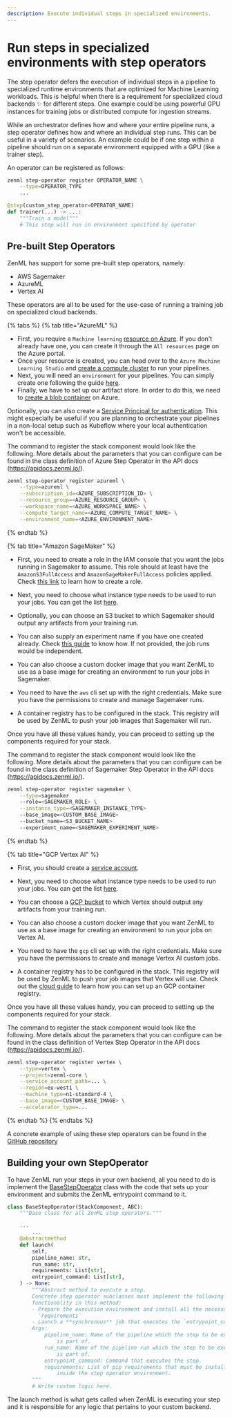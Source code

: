 ```yaml
---
description: Execute individual steps in specialized environments.
---
```


# Run steps in specialized environments with step operators

The step operator defers the execution of individual steps in a pipeline to specialized runtime environments that are optimized for Machine Learning workloads. This is helpful when there is a requirement for specialized cloud backends ✨ for different steps. One example could be using powerful GPU instances for training jobs or distributed compute for ingestion streams.

While an orchestrator defines how and where your entire pipeline runs, a step operator defines how and where an individual 
step runs. This can be useful in a variety of scenarios. An example could be if one step within a pipeline should run on a 
separate environment equipped with a GPU (like a trainer step).

An operator can be registered as follows:

```bash
zenml step-operator register OPERATOR_NAME \
    --type=OPERATOR_TYPE
    ...
```

```python
@step(custom_step_operator=OPERATOR_NAME)
def trainer(...) -> ...:
    """Train a model"""
    # This step will run in environment specified by operator
```

## Pre-built Step Operators

ZenML has support for some pre-built step operators, namely:

- AWS Sagemaker 
- AzureML
- Vertex AI

These operators are all to be used for the use-case of running a training job on specialized cloud backends.

{% tabs %}
{% tab title="AzureML" %}
* First, you require a `Machine learning` [resource on Azure](https://docs.microsoft.com/en-us/azure/machine-learning/quickstart-create-resources). 
If you don't already have one, you can create it through the `All resources` 
page on the Azure portal. 
* Once your resource is created, you can head over to the `Azure Machine 
Learning Studio` and [create a compute cluster](https://docs.microsoft.com/en-us/azure/machine-learning/quickstart-create-resources#cluster) 
to run your pipelines. 
* Next, you will need an `environment` for your pipelines. You can simply 
create one following the guide [here](https://docs.microsoft.com/en-us/azure/machine-learning/how-to-manage-environments-in-studio).
* Finally, we have to set up our artifact store. In order to do this, we need 
to [create a blob container](https://docs.microsoft.com/en-us/azure/storage/blobs/storage-quickstart-blobs-portal)
on Azure. 

Optionally, you can also create a [Service Principal for authentication](https://docs.microsoft.com/en-us/azure/developer/java/sdk/identity-service-principal-auth). 
This might especially be useful if you are planning to orchestrate your 
pipelines in a non-local setup such as Kubeflow where your local authentication 
won't be accessible.

The command to register the stack component would look like the following. More details about the parameters that you can configure can be found in the class definition of Azure Step Operator in the API docs (https://apidocs.zenml.io/). 

```bash
zenml step-operator register azureml \
    --type=azureml \
    --subscription_id=<AZURE_SUBSCRIPTION_ID> \
    --resource_group=<AZURE_RESOURCE_GROUP> \
    --workspace_name=<AZURE_WORKSPACE_NAME> \
    --compute_target_name=<AZURE_COMPUTE_TARGET_NAME> \
    --environment_name=<AZURE_ENVIRONMENT_NAME> 
```

{% endtab %}

{% tab title="Amazon SageMaker" %}
* First, you need to create a role in the IAM console that you want the jobs running in Sagemaker to assume. This role should at least have the `AmazonS3FullAccess` and `AmazonSageMakerFullAccess` policies applied. Check [this link](https://docs.aws.amazon.com/sagemaker/latest/dg/sagemaker-roles.html#sagemaker-roles-create-execution-role) to learn how to create a role.

* Next, you need to choose what instance type needs to be used to run your jobs. You can get the list [here](https://docs.aws.amazon.com/sagemaker/latest/dg/notebooks-available-instance-types.html).

* Optionally, you can choose an S3 bucket to which Sagemaker should output any artifacts from your training run. 

* You can also supply an experiment name if you have one created already. Check [this guide](https://docs.aws.amazon.com/sagemaker/latest/dg/experiments-create.html) to know how. If not provided, the job runs would be independent.

* You can also choose a custom docker image that you want ZenML to use as a base image for creating an environment to run your jobs in Sagemaker. 

* You need to have the `aws` cli set up with the right credentials. Make sure you have the permissions to create and manage Sagemaker runs. 

* A container registry has to be configured in the stack. This registry will be used by ZenML to push your job images that Sagemaker will run.

Once you have all these values handy, you can proceed to setting up the components required for your stack.

The command to register the stack component would look like the following. More details about the parameters that you can configure can be found in the class definition of Sagemaker Step Operator in the API docs (https://apidocs.zenml.io/). 

```bash
zenml step-operator register sagemaker \
    --type=sagemaker
    --role=<SAGEMAKER_ROLE> \
    --instance_type=<SAGEMAKER_INSTANCE_TYPE>
    --base_image=<CUSTOM_BASE_IMAGE>
    --bucket_name=<S3_BUCKET_NAME>
    --experiment_name=<SAGEMAKER_EXPERIMENT_NAME>
```

{% endtab %}

{% tab title="GCP Vertex AI" %}

* First, you should create a [service account](https://cloud.google.com/iam/docs/service-accounts).

* Next, you need to choose what instance type needs to be used to run your jobs. You can get the list [here]( https://cloud.google.com/vertex-ai/docs/training/configure-compute#machine-types).

* You can choose a [GCP bucket](https://cloud.google.com/storage/docs/creating-buckets) to which Vertex should output any artifacts from your training run. 

* You can also choose a custom docker image that you want ZenML to use as a base image for creating an environment to run your jobs on Vertex AI. 

* You need to have the `gcp` cli set up with the right credentials. Make sure you have the permissions to create and manage Vertex AI custom jobs. 

* A container registry has to be configured in the stack. This registry will be used by ZenML to push your job images that Vertex will use. Check out the [cloud guide](../features/guide-aws-gcp-azure.md) to learn how you can set up an GCP container registry. 

Once you have all these values handy, you can proceed to setting up the components required for your stack.

The command to register the stack component would look like the following. More details about the parameters that you can configure can be found in the class definition of Vertex Step Operator in the API docs (https://apidocs.zenml.io/). 

```bash
zenml step-operator register vertex \
    --type=vertex \
    --project=zenml-core \
    --service_account_path=... \
    --region=eu-west1 \
    --machine_type=n1-standard-4 \
    --base_image=<CUSTOM_BASE_IMAGE> \
    --accelerator_type=...
```

{% endtab %}
{% endtabs %}

A concrete example of using these step operators can be found in the [GitHub repository](https://github.com/zenml-io/zenml/tree/main/examples)

## Building your own StepOperator

To have ZenML run your steps in your own backend, all you need to do is implement the [BaseStepOperator](https://apidocs.zenml.io) class with the code that sets up your environment and submits the ZenML entrypoint command to it. 

```python
class BaseStepOperator(StackComponent, ABC):
    """Base class for all ZenML step operators."""

    ...
        ...
    @abstractmethod
    def launch(
        self,
        pipeline_name: str,
        run_name: str,
        requirements: List[str],
        entrypoint_command: List[str],
    ) -> None:
        """Abstract method to execute a step.
        Concrete step operator subclasses must implement the following
        functionality in this method:
        - Prepare the execution environment and install all the necessary
          `requirements`
        - Launch a **synchronous** job that executes the `entrypoint_command`
        Args:
            pipeline_name: Name of the pipeline which the step to be executed
                is part of.
            run_name: Name of the pipeline run which the step to be executed
                is part of.
            entrypoint_command: Command that executes the step.
            requirements: List of pip requirements that must be installed
                inside the step operator environment.
        """
        # Write custom logic here.
```

The launch method is what gets called when ZenML is executing your step and it is responsible for any logic that pertains to your custom backend.